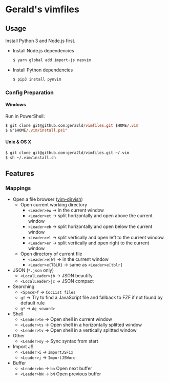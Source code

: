 # Gerald's vimfiles

## Usage

Install Python 3 and Node.js first.

- Install Node.js dependencies

  ```sh
  $ yarn global add import-js neovim
  ```

- Install Python dependencies

  ```sh
  $ pip3 install pynvim
  ```

### Config Preparation

#### Windows

Run in PowerShell:

```ps
$ git clone git@github.com:gera2ld/vimfiles.git $HOME/.vim
$ &"$HOME/.vim/install.ps1"
```

#### Unix & OS X

```sh
$ git clone git@github.com:gera2ld/vimfiles.git ~/.vim
$ sh ~/.vim/install.sh
```

## Features

### Mappings

- Open a file browser ([vim-dirvish](https://github.com/justinmk/vim-dirvish))
  - Open current working directory
    - `<Leader>ew` -> in the current window
    - `<Leader>et` -> split horizontally and open above the current window
    - `<Leader>eb` -> split horizontally and open below the current window
    - `<Leader>el` -> split vertically and open left to the current window
    - `<Leader>er` -> split vertically and open right to the current window
  - Open directory of current file
    - `<Leader>e[W]` -> in the current window
    - `<Leader>e{TBLR}` -> same as `<Leader>e[tblr]`
- JSON (`*.json` only)
  - `<LocalLeader>jb` -> JSON beautify
  - `<LocalLeader>jc` -> JSON compact
- Searching
  - `<Space>f` -> `CocList files`
  - `gf` -> Try to find a JavaScript file and fallback to FZF if not found by default rule
  - `g*` -> `Ag <cword>`
- Shell
  - `<Leader>te` -> Open shell in current window
  - `<Leader>ts` -> Open shell in a horizontally splitted window
  - `<Leader>tv` -> Open shell in a vertically splitted window
- Other
  - `<Leader>sy` -> Sync syntax from start
- Import JS
  - `<Leader>i` -> `ImportJSFix`
  - `<Leader>j` -> `ImportJSWord`
- Buffer
  - `<Leader>bn` -> `bn` Open next buffer
  - `<Leader>bN` -> `bN` Open previous buffer
